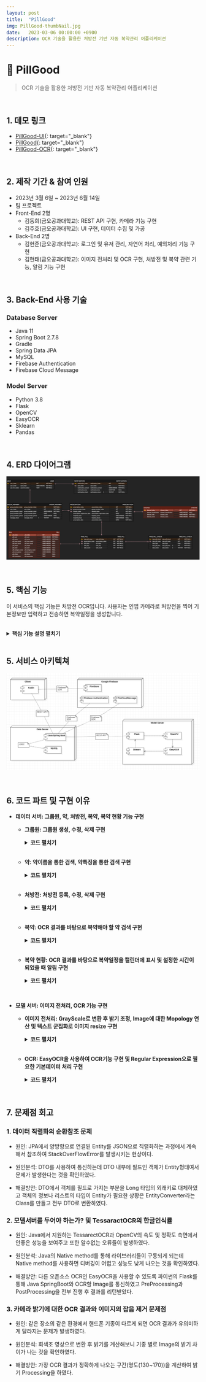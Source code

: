 ```yaml
---
layout: post
title:  "PillGood"
img: PillGood-thumbNail.jpg
date:   2023-03-06 00:00:00 +0900
description: OCR 기술을 활용한 처방전 기반 자동 복약관리 어플리케이션
---
```


# :pushpin: PillGood
> OCR 기술을 활용한 처방전 기반 자동 복약관리 어플리케이션

<br>

## 1. 데모 링크
- [PillGood-UI](https://www.figma.com/file/98GhZVArtu01389vLCcxB6/%ED%95%84%EA%B5%BF?type=design&node-id=0-1&mode=design){: target="_blank"}
- [PillGood](https://github.com/kimgusxo/pillgood){: target="_blank"}
- [PillGood-OCR](https://github.com/kimgusxo/pillgood-ocr){: target="_blank"}

<br>

## 2. 제작 기간 & 참여 인원
- 2023년 3월 6일 ~ 2023년 6월 14일
- 팀 프로젝트
- Front-End 2명
	- 김동희(금오공과대학교): REST API 구현, 카메라 기능 구현
	- 김주호(금오공과대학교): UI 구현, 데이터 수집 및 가공
- Back-End 2명
	- 김현준(금오공과대학교): 로그인 및 유저 관리, 자연어 처리, 예외처리 기능 구현
	- 김현태(금오공과대학교): 이미지 전처리 및 OCR 구현, 처방전 및 복약 관련 기능, 알림 기능 구현

<br>

## 3. Back-End 사용 기술
### Database Server
- Java 11
- Spring Boot 2.7.8
- Gradle
- Spring Data JPA
- MySQL
- Firebase Authentication
- Firebase Cloud Message

### Model Server
- Python 3.8
- Flask
- OpenCV
- EasyOCR
- Sklearn
- Pandas

<br>

## 4. ERD 다이어그램
![ERD Diagram](../assets/img/PillGood-ERDDiagram.png)

<br>

## 5. 핵심 기능
이 서비스의 핵심 기능은 처방전 OCR입니다.
사용자는 인앱 카메라로 처방전을 찍어 기본정보만 입력하고 전송하면 복약일정을 생성합니다.

<br>
 
<details>
<summary><b>핵심 기능 설명 펼치기</b></summary>
<div markdown="1">

## 5.1. Controller
### - OCR 모델서버로 이미지 전송
![sendImage](../assets/img/PillGood-SendImage.png)
- Controller에서는 MultiPartFile로 이미지를 전달받고 OCR 모델서버로 이미지를 전송합니다. 그 후 전송된 이미지의 OCR 결과를 받고 정보를 추가하여 사용자에게 응답합니다.

## 5.2. Service
### - FCM 전송
<video controls>
	<source src = "../assets/wav/PillGood-Notification.mp4" type = "video/mp4">
	동영상을 실행할 수 없습니다.
</video>
- 유저의 FCM 토큰을 통해 OCR이 완료됬다는 알림을 보냅니다.

## 5.3. Repository
### - 약 검색 동적쿼리
<video controls>
	<source src = "../assets/wav/PillGood-SearchingPill.mp4" type = "video/mp4">
	동영상을 실행할 수 없습니다.
</video>
- DTO에 저장된 값이 빈값 또는 Null값인지 확인하여 Criteria Interface 구현체를 통해 동적쿼리를 생성하여 해당 특징의 약을 검색합니다.

## 5.4. OCR
### - 이미지 전처리
<div style = "display: flex;">
	<img src="../assets/img/PillGood-OriginalImage.png" style = "flex: 1; width: 50%; height: auto;">
	<img src="../assets/img/PillGood-PreProcessImage.png" style = "flex: 1; width: 50%; height: auto;">
</div>
- 모델서버에서 이미지를 받게 되면 OpenCV를 사용하여 텍스트를 인식하기 쉽도록 텍스트 군집화를 통해 이미지를 자르고 이진화와 블러처리를 통해 OCR의 최적화된 이미지를 생성합니다.

</div>
</details>

<br>

## 5. 서비스 아키텍쳐
![ServiceArchitecture](../assets/img/PillGood-ServiceArchitecture.png)

<br>

## 6. 코드 파트 및 구현 이유
- <b>데이터 서버: 그룹원, 약, 처방전, 복약, 복약 현황 기능 구현</b>
	- <b>그룹원: 그룹원 생성, 수정, 삭제 구현</b>
		<details>

		<summary>
		<b>코드 펼치기</b>
		</summary>

		<div markdown="1">

		![GroupMemberFunction](../assets/img/PillGood-GroupMemberFunctionCode.png)

		</div>
		</details>

	<br>

	- <b>약: 약이름을 통한 검색, 약특징을 통한 검색 구현</b>
		<details>
		
		<summary>
		<b>코드 펼치기</b>
		</summary>
		
		<div markdown="1">
		
		![PillFunction](../assets/img/PillGood-PillFunctionCode.png)
		
		</div>
		</details>

	<br>
	
	- <b>처방전: 처방전 등록, 수정, 삭제 구현</b>
		<details>
		
		<summary>
		<b>코드 펼치기</b>
		</summary>
		
		<div markdown="1">
		
		![PrescriptionFunction](../assets/img/PillGood-PrescriptionFunctionCode.png)
		
		</div>
		</details>
	
	<br>

	- <b>복약: OCR 결과를 바탕으로 복약해야 할 약 검색 구현</b>
		<details>
		
		<summary>
		<b>코드 펼치기</b>
		</summary>
		
		<div markdown="1">
		
		![TakePillFunction](../assets/img/PillGood-TakePillFunctionCode.png)
		
		</div>
		</details>

	<br>
	
	- <b>복약 현황: OCR 결과를 바탕으로 복약일정을 캘린더에 표시 및 설정한 시간이 되었을 때 알림 구현</b>
		<details>
		
		<summary>
		<b>코드 펼치기</b>
		</summary>
		
		<div markdown="1">
		
		![TakePillCheckFunction](../assets/img/PillGood-TakePillCheckFunctionCode.png)
		
		</div>
		</details>

<br>

- <b>모델 서버: 이미지 전처리, OCR 기능 구현</b>
	- <b>이미지 전처리: GrayScale로 변환 후 밝기 조정, Image에 대한 Mopology 연산 및 텍스트 군집화로 이미지 resize 구현</b>
		<details>
		
		<summary>
		<b>코드 펼치기</b>
		</summary>
		
		<div markdown="1">
		
		<div style = "display: flex;">
		<img src="../assets/img/PillGood-BlackBinary.png" style = "flex: 1; width: 50%; height: auto;">
		<img src="../assets/img/PillGood-WhiteBinary.png" style = "flex: 1; width: 50%; height: auto;">
		</div>

		<br>

		<div style = "display: flex;">
		<img src="../assets/img/PillGood-BrightnessCode.png" style = "flex: 1; width: 50%; height: auto;">
		<img src="../assets/img/PillGood-CroppedImage.png" style = "flex: 1; width: 50%; height: auto;">
		</div>

		</div>
		</details>

	<br>

	- <b>OCR: EasyOCR을 사용하여 OCR기능 구현 및 Regular Expression으로 필요한 기본데이터 처리 구현</b>
		<details>
		
		<summary>
		<b>코드 펼치기</b>
		</summary>
		
		<div markdown="1">
		
		![PillFunction](../assets/img/PillGood-OCR.png)
		
		</div>
		</details>

<br>

## 7. 문제점 회고
### 1. 데이터 직렬화의 순환참조 문제
- 원인: JPA에서 양방향으로 연결된 Entity를 JSON으로 직렬화하는 과정에서 계속해서 참조하여 StackOverFlowError를 발생시키는 현상이다.

- 원인분석: DTO를 사용하여 통신하는데 DTO 내부에 필드인 객체가 Entity형태여서 문제가 발생한다는 것을 확인하였다.

- 해결방안: DTO에서 객체를 필드로 가지는 부분을 Long 타입의 외래키로 대체하였고 객체의 정보나 리스트의 타입이 Entity가 필요한 상황은 EntityConverter라는 Class를 만들고 전부 DTO로 변환하였다.

### 2. 모델서버를 두어야 하는가? 및 TessaractOCR의 한글인식률
- 원인: Java에서 지원하는 TessarectOCR과 OpenCV의 속도 및 정확도 측면에서 안좋은 성능을 보여주고 또한 알수없는 오류들이 발생하였다.

- 원인분석: Java의 Native method를 통해 라이브러리들이 구동되게 되는데 Native method를 사용하면 디버깅이 어렵고 성능도 낮게 나오는 것을 확인하였다.

- 해결방안: 다른 오픈소스 OCR인 EasyOCR을 사용할 수 있도록 파이썬의 Flask를 통해 Java SpringBoot와 OCR할 Image를 통신하였고 PreProcessing과 PostProcessing을 전부 진행 후 결과를 리턴받았다.

### 3. 카메라 밝기에 대한 OCR 결과와 이미지의 잡음 제거 문제점
- 원인: 같은 장소의 같은 환경에서 핸드폰 기종이 다르게 되면 OCR 결과가 유의미하게 달라지는 문제가 발생하였다.

- 원인분석: 회색조 영상으로 변환 후 밝기를 계산해보니 기종 별로 Image의 밝기 차이가 나는 것을 확인하였다.

- 해결방안: 가장 OCR 결과가 정확하게 나오는 구간(명도(130~170))을 계산하여 밝기 Processing을 하였다.
